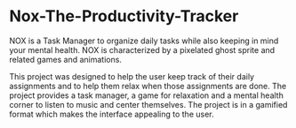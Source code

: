 # Nox-The-Productivity-Tracker

NOX is a Task Manager to organize daily tasks while also keeping in mind your
mental health. NOX is characterized by a pixelated
ghost sprite and related games and animations.

This project was designed to help the user keep track of their daily assignments
and to help them relax when those assignments are done. The project provides
a task manager, a game for relaxation and a mental health corner to listen to
music and center themselves. The project is in a gamified format which makes
the interface appealing to the user.
